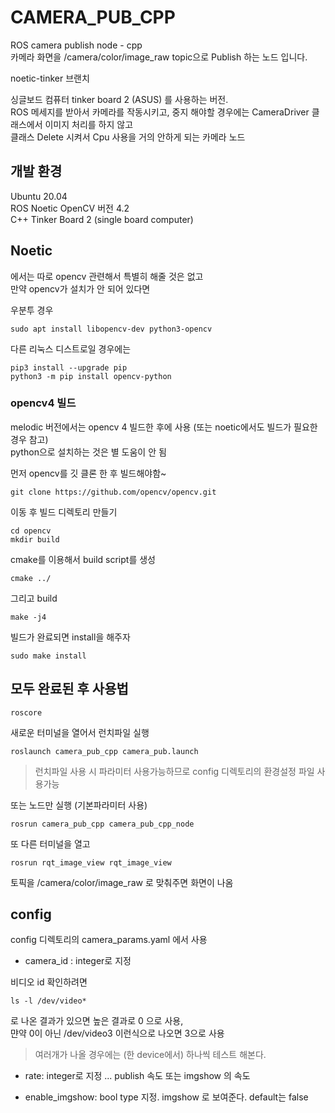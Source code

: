 # CAMERA_PUB_CPP 
ROS camera publish node - cpp   
카메라 화면을 /camera/color/image_raw topic으로 Publish 하는 노드 입니다.   

noetic-tinker 브랜치  

싱글보드 컴퓨터 tinker board 2 (ASUS) 를 사용하는 버전.  
ROS 메세지를 받아서 카메라를 작동시키고, 중지 해야할 경우에는 CameraDriver 클래스에서 이미지 처리를 하지 않고  
클래스 Delete 시켜서 Cpu 사용을 거의 안하게 되는 카메라 노드

## 개발 환경
Ubuntu 20.04  
ROS Noetic
OpenCV 버전 4.2   
C++
Tinker Board 2 (single board computer)

## Noetic
에서는 따로 opencv 관련해서 특별히 해줄 것은 없고  
만약 opencv가 설치가 안 되어 있다면  

우분투 경우
```
sudo apt install libopencv-dev python3-opencv
```

다른 리눅스 디스트로일 경우에는 
```
pip3 install --upgrade pip
python3 -m pip install opencv-python
```

### opencv4 빌드
melodic 버전에서는 opencv 4 빌드한 후에 사용  (또는 noetic에서도 빌드가 필요한 경우 참고)   
python으로 설치하는 것은 별 도움이 안 됨

먼저 opencv를 깃 클론 한 후 빌드해야함~
```
git clone https://github.com/opencv/opencv.git
```
이동 후 빌드 디렉토리 만들기
```
cd opencv
mkdir build
```
cmake를 이용해서 build script를 생성
```
cmake ../
```
그리고 build
```
make -j4
```
빌드가 완료되면 install을 해주자
```
sudo make install 
```


## 모두 완료된 후 사용법
```
roscore
```

새로운 터미널을 열어서 런치파일 실행
```
roslaunch camera_pub_cpp camera_pub.launch 
```

> 런치파일 사용 시 파라미터 사용가능하므로 config 디렉토리의 환경설정 파일 사용가능

또는 노드만 실행 (기본파라미터 사용)
```
rosrun camera_pub_cpp camera_pub_cpp_node 
```

또 다른 터미널을 열고 
```
rosrun rqt_image_view rqt_image_view 
```
토픽을 /camera/color/image_raw 로 맞춰주면 화면이 나옴


## config
config 디렉토리의 camera_params.yaml 에서 사용

- camera_id : integer로 지정 

비디오 id 확인하려면
```
ls -l /dev/video*
```
로 나온 결과가 있으면 높은 결과로 0 으로 사용,   
먄약 0이 아닌 /dev/video3 이런식으로 나오면 3으로 사용   

> 여러개가 나올 경우에는 (한 device에서) 하나씩 테스트 해본다.

- rate: integer로 지정 ... publish 속도 또는 imgshow 의 속도

- enable_imgshow: bool type 지정. imgshow 로 보여준다. default는 false

